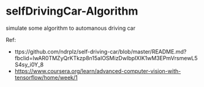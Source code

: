 # selfDrivingCar-Algorithm
simulate some algorithm to automanous driving car

Ref:
* ttps://github.com/ndrplz/self-driving-car/blob/master/README.md?fbclid=IwAR0TMZyQrKTkzp8n15aIOSMizDwIbpIXIK1wM3EPmVrsmewL5S4sy_i0Y_8
* https://www.coursera.org/learn/advanced-computer-vision-with-tensorflow/home/week/1
